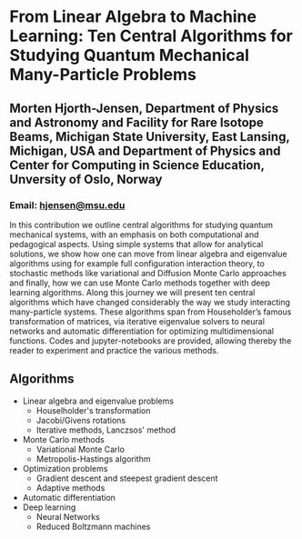 # From Linear Algebra to Machine Learning: Ten Central Algorithms for Studying Quantum Mechanical Many-Particle Problems
## Morten Hjorth-Jensen, Department of Physics and Astronomy and Facility for Rare Isotope Beams, Michigan State University, East Lansing, Michigan, USA and Department of Physics and Center for Computing in Science Education, Unversity of Oslo, Norway
### Email: hjensen@msu.edu

In this contribution we outline central algorithms for studying
quantum mechanical systems, with an emphasis on both computational and
pedagogical aspects. Using simple systems that allow for analytical
solutions, we show how one can move from linear algebra and eigenvalue
algorithms using for example full configuration interaction theory, to
stochastic methods like variational and Diffusion Monte Carlo
approaches and finally, how we can use Monte Carlo methods together
with deep learning algorithms. Along this journey we will present ten
central algorithms which have changed considerably the way we study
interacting many-particle systems.  These algorithms span from
Householder’s famous transformation of matrices, via iterative
eigenvalue solvers to neural networks and automatic differentiation
for optimizing multidimensional functions. Codes and jupyter-notebooks
are provided, allowing thereby the reader to experiment and practice
the various methods.

## Algorithms
 - Linear algebra and eigenvalue problems
   - Houselholder's transformation
   - Jacobi/Givens rotations
   - Iterative methods, Lanczsos' method
 - Monte Carlo methods
   - Variational Monte Carlo
   - Metropolis-Hastings algorithm
 - Optimization problems
   - Gradient descent and steepest gradient descent
   - Adaptive methods
 - Automatic differentiation
 - Deep learning
   - Neural Networks
   - Reduced Boltzmann machines